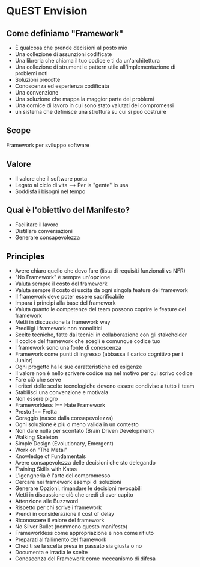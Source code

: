 # QuEST Envision

## Come definiamo "Framework"

* È qualcosa che prende decisioni al posto mio
* Una collezione di assunzioni codificate
* Una libreria che chiama il tuo codice e ti da un'architettura
* Una collezione di strumenti e pattern utile all'implementazione di problemi noti
* Soluzioni precotte
* Conoscenza ed esperienza codificata
* Una convenzione
* Una soluzione che mappa la maggior parte dei problemi
* Una cornice di lavoro in cui sono stato valutati dei compromessi
* un sistema che definisce una struttura su cui si può costruire

## Scope

Framework per sviluppo software

## Valore

* Il valore che il software porta
* Legato al ciclo di vita --> Per la "gente" lo usa
* Soddisfa i bisogni nel tempo

## Qual è l'obiettivo del Manifesto?

* Facilitare il lavoro
* Distillare conversazioni
* Generare consapevolezza

## Principles

* Avere chiaro quello che devo fare (lista di requisiti funzionali vs NFR)
* "No Framework" è sempre un'opzione
* Valuta sempre il costo del framework
* Valuta sempre il costo di uscita da ogni singola feature del framework
* Il framework deve poter essere sacrificabile
* Impara i principi alla base del framework
* Valuta quanto le competenze del team possono coprire le feature del framework
* Metti in discussione la framework way
* Prediligi i framework non monolitici
* Scelte tecniche, fatte dai tecnici in collaborazione con gli stakeholder
* Il codice del framework che scegli è comunque codice tuo
* I framework sono una fonte di conoscenza
* Framework come punti di ingresso (abbassa il carico cognitivo per i Junior)
* Ogni progetto ha le sue caratteristiche ed esigenze
* Il valore non è nello scrivere codice ma nel motivo per cui scrivo codice
* Fare ciò che serve
* I criteri delle scelte tecnologiche devono essere condivise a tutto il team
* Stabilisci una convenzione e motivala
* Non essere pigro
* Frameworkless !== Hate Framework
* Presto !== Fretta
* Coraggio (nasce dalla consapevolezza)
* Ogni soluzione è più o meno valida in un contesto
* Non dare nulla per scontato (Brain Driven Development)
* Walking Skeleton
* Simple Design (Evolutionary, Emergent)
* Work on "The Metal"
* Knowledge of Fundamentals
* Avere consapevolezza delle decisioni che sto delegando
* Training Skills with Katas
* L'igengneria è l'arte del compromesso
* Cercare nei framework esempi di soluzioni
* Generare Opzioni, rimandare le decisioni revocabili
* Metti in discussione ciò che credi di aver capito
* Attenzione alle Buzzword
* Rispetto per chi scrive i framework
* Prendi in considerazione il cost of delay
* Riconoscere il valore del framework
* No Silver Bullet (nemmeno questo manifesto)
* Frameworkless come appropriazione e non come rifiuto
* Preparati al fallimento del framework
* Chediti se la scelta presa in passato sia giusta o no
* Documenta e irradia le scelte
* Conoscenza del Framework come meccanismo di difesa